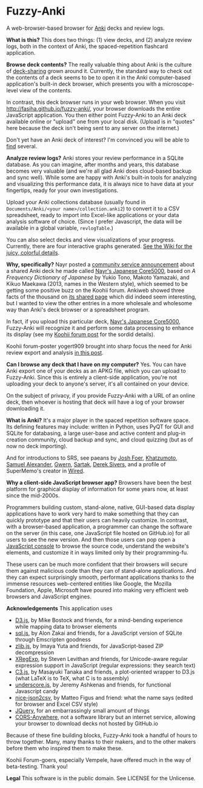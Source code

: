 Fuzzy-Anki
==========
A web-browser-based browser for [Anki](http://ankisrs.net/) decks and review logs.

**What is this?**
This does two things: (1) view decks, and (2) analyze review logs, both in the context of Anki, the spaced-repetition flashcard application.

**Browse deck contents?**
The really valuable thing about Anki is the culture of [deck-sharing](https://ankiweb.net/shared/decks/) grown around it. Currently, the standard way to check out the contents of a deck seems to be to open it in the Anki computer-based application's built-in deck browser, which presents you with a microscope-level view of the contents.

In contrast, this deck browser runs in your web browser. When you visit http://fasiha.github.io/fuzzy-anki/, your browser downloads the entire JavaScript application. You then either point Fuzzy-Anki to an Anki deck available online or "upload" one from your local disk. (Upload is in "quotes" here because the deck isn't being sent to any server on the internet.)

Don't yet have an Anki deck of interest? I'm convinced you will be able to [find](https://ankiweb.net/shared/decks/) several.

**Analyze review logs?**
Anki stores your review performance in a SQLite database. As you can imagine, after months and years, this database becomes very valuable (and we're all glad Anki does cloud-based backup and sync well). While some are happy with Anki's built-in tools for analyzing and visualizing this performance data, it is always nice to have data at your fingertips, ready for your own investigations.

Upload your Anki collections database (usually found in `Documents/Anki/<your name>/collection.anki2`) to convert it to a CSV spreadsheet, ready to import into Excel-like applications or your data analysis software of choice. (Since I prefer Javascript, the data will be available in a global variable, `revlogTable`.)

You can also select decks and view visualizations of your progress. Currently, there are four interactive graphs generated. [See the Wiki for the juicy, colorful details](https://github.com/fasiha/fuzzy-anki/wiki).

**Why, specifically?**
Nayr posted a [community service announcement](http://forum.koohii.com/viewtopic.php?pid=223330) about a shared Anki deck he made called [Nayr's Japanese Core5000](https://ankiweb.net/shared/info/631662071), based on _A Frequency Dictionary of Japanese_ by Yukio Tono, Makoto Yamazaki, and Kikuo Maekawa (2013, names in the Western style), which seemed to be getting some positive buzz on the Koohii forum. Ankiweb showed three facts of the thousand on [its shared page](https://ankiweb.net/shared/info/631662071) which did indeed seem interesting, but I wanted to view the other entries in a more wholesale and wholesome way than Anki's deck browser or a spreadsheet program. 

In fact, if you upload this particular deck, [Nayr's Japanese Core5000](https://ankiweb.net/shared/info/631662071), Fuzzy-Anki will recognize it and perform some data processing to enhance its display (see my [Koohii forum post](http://forum.koohii.com/viewtopic.php?pid=223323#p223323) for the sordid details).

Koohii forum-poster yogert909 brought into sharp focus the need for Anki review export and analysis [in this post](http://forum.koohii.com/viewtopic.php?pid=222784#p222784).

**Can I browse any deck that I have on my computer?**
Yes. You can have Anki export one of your decks as an APKG file, which you can upload to Fuzzy-Anki. Since this is entirely a client-side application, you're not uploading your deck to anyone's server, it's all contained on your device.

On the subject of privacy, if you provide Fuzzy-Anki with a URL of an online deck, then whoever is hosting that deck will have a log of your browser downloading it.

**What is Anki?**
It's a major player in the spaced repetition software space. Its defining features may include: written in Python, uses PyQT for GUI and SQLite for databasing, a large user-base and active content and plug-in creation community, cloud backup and sync, and cloud quizzing (but as of now no deck importing).

And for introductions to SRS, see paeans by [Josh Foer](http://www.theguardian.com/education/2012/nov/09/learn-language-in-three-months), [Khatzumoto](http://www.alljapaneseallthetime.com/blog/what-is-an-srs), [Samuel Alexander](http://www.xamuel.com/spaced-repetition-systems/), [Gwern](http://www.gwern.net/Spaced%20repetition), [Sartak](http://sartak.org/2010/01/on-learning.html), [Derek Sivers](http://sivers.org/srs), and a profile of SuperMemo's creator in [Wired](http://archive.wired.com/medtech/health/magazine/16-05/ff_wozniak?currentPage=all).

**Why a client-side JavaScript browser app?**
Browsers have been the best platform for graphical display of information for some years now, at least since the mid-2000s. 

Programmers building custom, stand-alone, native, GUI-based data display applications have to work very hard to make something that they can quickly prototype and that their users can heavily customize. In contrast, with a browser-based application, a programmer can change the software on the server (in this case, one JavaScript file hosted on GitHub.io) for all users to see the new version. And then those users can pop open a [JavaScript console](http://jsforcats.com/) to browse the source code, understand the website's elements, and customize it in ways limited only by their programming-fu.

These users can be much more confident that their browsers will secure them against malicious code than they can of stand-alone applications. And they can expect surprisingly smooth, performant applications thanks to the immense resources web-centered entities like Google, the Mozilla Foundation, Apple, Microsoft have poured into making very efficient web browsers and JavaScript engines.

**Acknowledgements** This application uses
- [D3.js](http://d3js.org), by Mike Bostock and friends, for a mind-bending experience while mapping data to browser elements
- [sql.js](https://github.com/kripken/sql.js), by Alon Zakai and friends, for a JavaScript version of SQLite through Emscripten goodness
- [zlib.js](https://github.com/imaya/zlib.js), by Imaya Yuta and friends, for JavaScript-based ZIP decompression
- [XRegExp](http://xregexp.com/), by Steven Levithan and friends, for Unicode-aware regular expression support in JavaScript (regular expressions: they search text)
- [C3.js](http://c3js.org/), by Masayuki Tanaka and friends, a plot-oriented wrapper to D3.js (what LaTeX is to TeX, what C is to assembly)
- [underscore.js](http://underscorejs.org/), by Jeremy Ashkenas and friends, for functional Javascript candy
- [nice-json2csv](https://github.com/matteofigus/nice-json2csv), by Matteo Figus and friend: what the name says (edited for browser and Excel CSV style)
- [JQuery](http://jquery.com/), for an embarrassingly small amount of things
- [CORS-Anywhere](http://cors-anywhere.herokuapp.com), not a software library but an internet service, allowing your browser to download decks not hosted by GitHub.io

Because of these fine building blocks, Fuzzy-Anki took a handful of hours to throw together. Many, many thanks to their makers, and to the other makers before them who inspired them to make these.

Koohii Forum-goers, especially Vempele, have offered much in the way of beta-testing. Thank you!

**Legal** This software is in the public domain. See LICENSE for the Unlicense.